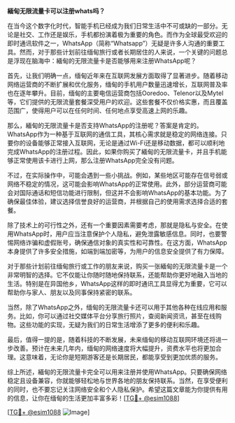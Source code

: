 **緬甸无限流量卡可以注册whats吗？**

在当今这个数字化时代，智能手机已经成为我们日常生活中不可或缺的一部分。无论是社交、工作还是娱乐，手机都扮演着极为重要的角色。而作为全球最受欢迎的即时通讯软件之一，WhatsApp（简称“Whatsapp”）无疑是许多人沟通的重要工具。然而，对于那些计划前往缅甸旅行或者长期居住的人来说，一个关键的问题总是浮现在脑海中：緬甸的无限流量卡是否能够用来注册WhatsApp呢？

首先，让我们明确一点，缅甸近年来在互联网发展方面取得了显著进步。随着移动网络运营商的不断扩展和优化服务，缅甸的手机用户数量迅速增长，互联网普及率也在逐年攀升。目前，缅甸的主要电信运营商包括Ooredoo、Telenor以及Mytel等，它们提供的无限流量套餐深受用户的欢迎。这些套餐不仅价格实惠，而且覆盖范围广，使得用户可以在任何时间、任何地点享受高速上网的乐趣。

那么，緬甸的无限流量卡是否支持WhatsApp的注册呢？答案是肯定的。WhatsApp作为一种基于互联网的通信工具，其核心需求就是稳定的网络连接。只要你的设备能够正常接入互联网，无论是通过Wi-Fi还是移动数据，都可以顺利地完成WhatsApp的注册过程。因此，如果你购买了緬甸的无限流量卡，并且手机能够正常使用该卡进行上网，那么注册WhatsApp完全没有问题。

不过，在实际操作中，可能会遇到一些小挑战。例如，某些地区可能存在信号弱或网络不稳定的情况，这可能会影响WhatsApp的正常使用。此外，部分运营商可能会对国际通话和短信功能进行限制，但这并不会影响WhatsApp的基本功能。为了确保最佳体验，建议选择信誉良好的运营商，并根据自己的使用需求选择合适的套餐。

除了技术上的可行性之外，还有一个重要因素需要考虑，那就是隐私与安全。在使用WhatsApp时，用户应当注意保护个人隐私，避免泄露敏感信息。同时，也要警惕网络诈骗和虚假账号，确保通信对象的真实性和可靠性。在这方面，WhatsApp本身提供了许多安全措施，如端到端加密等，为用户的信息安全提供了有力保障。

对于那些计划前往缅甸旅行或工作的朋友来说，购买一张緬甸的无限流量卡是一个非常明智的选择。它不仅能让你随时随地保持联系，还能帮助你更好地融入当地的生活。特别是在异国他乡，WhatsApp这样的即时通讯工具显得尤为重要，它可以帮助你与家人、朋友以及同事保持紧密的联系。

当然，除了WhatsApp之外，缅甸的无限流量卡还可以用于其他各种在线应用和服务。比如，你可以通过社交媒体平台分享旅行照片，查阅新闻资讯，甚至在线购物。这些功能的实现，无疑为我们的日常生活增添了更多的便利和乐趣。

最后，值得一提的是，随着科技的不断发展，未来缅甸的移动互联网环境还将进一步改善。预计在未来几年内，缅甸的网络速度将大幅提升，资费水平也将更加合理。这意味着，无论你是短期游客还是长期居民，都能享受到更加优质的服务。

综上所述，緬甸的无限流量卡完全可以用来注册并使用WhatsApp。只要确保网络稳定且设备兼容，你就能够轻松地与世界各地的朋友保持联系。当然，在享受便利的同时，也不要忘记关注网络安全和个人隐私保护。希望这篇文章能为你提供有用的信息，让你在缅甸的生活更加丰富多彩！[[TG💪+ @esim1088](https://t.me/s/esim1088)]

[[TG💪+ @esim1088](https://t.me/s/esim1088) ![Image](https://i.postimg.cc/4NQfJmqS/Snipaste-2025-05-13-00-14-12.png)]